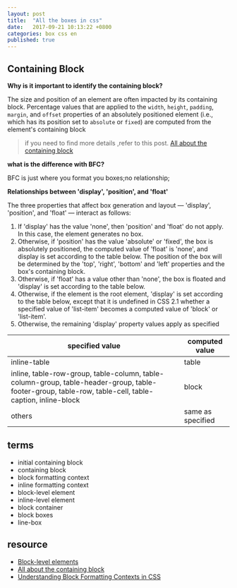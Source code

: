 ```yaml
---
layout: post
title:  "All the boxes in css"
date:   2017-09-21 10:13:22 +0800
categories: box css en
published: true
---
```


## Containing Block

**Why is it important to identify the containing block?**

The size and position of an element are often impacted by its containing block. Percentage values that are applied to the `width`, `height`, `padding`, `margin`, and `offset` properties of an absolutely positioned element (i.e., which has its position set to `absolute` or `fixed`) are computed from the element's containing block

> if you need to find more details ,refer to this post.
> [All about the containing block](https://developer.mozilla.org/en-US/docs/Web/CSS/All_About_The_Containing_Block)

**what is the difference with BFC?**

BFC is just where you format you boxes;no relationship;

**Relationships between 'display', 'position', and 'float'**

The three properties that affect box generation and layout — 'display', 'position', and 'float' — interact as follows:

1. If 'display' has the value 'none', then 'position' and 'float' do not apply. In this case, the element generates no box.
2. Otherwise, if 'position' has the value 'absolute' or 'fixed', the box is absolutely positioned, the computed value of 'float' is 'none', and display is set according to the table below. The position of the box will be determined by the 'top', 'right', 'bottom' and 'left' properties and the box's containing block.
3. Otherwise, if 'float' has a value other than 'none', the box is floated and 'display' is set according to the table below.
4. Otherwise, if the element is the root element, 'display' is set according to the table below, except that it is undefined in CSS 2.1 whether a specified value of 'list-item' becomes a computed value of 'block' or 'list-item'.
5. Otherwise, the remaining 'display' property values apply as specified

| specified value                          | computed value    |
| ---------------------------------------- | ----------------- |
| inline-table                             | table             |
| inline, table-row-group, table-column, table-column-group, table-header-group, table-footer-group, table-row, table-cell, table-caption, inline-block | block             |
| others                                   | same as specified |

## terms

- initial containing block
- containing block
- block formatting context
- inline formatting context
- block-level element
- inline-level element
- block container
- block boxes
- line-box


## resource

- [Block-level elements](https://developer.mozilla.org/en-US/docs/Web/HTML/Block-level_elements)
- [All about the containing block](https://developer.mozilla.org/en-US/docs/Web/CSS/All_About_The_Containing_Block)
- [Understanding Block Formatting Contexts in CSS](https://www.sitepoint.com/understanding-block-formatting-contexts-in-css/)
